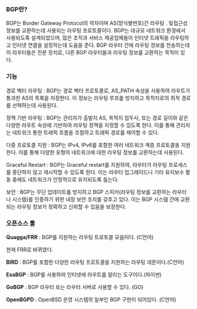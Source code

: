 ### **BGP란?**
BGP는 Border Gateway Protocol의 약자이며 AS(망식별번호)간 라우팅 . 및접근성 정보를 교환하는데 사용되는 라우팅 프로토콜이다. BGP는 대규모 네트워크 환경에서 사용되도록 설계되었으며, 많은 조직과 서비스 제공업체들이 인터넷 트래픽을 라우팅하고 인터넷 연결을 설정하는데 도움을 준다.
BGP 라우터 간에 라우팅 정보를 전송하는데 이 라우터들은 전문 장치로, 다른 BGP 라우터들과 라우팅 정보를 교환하는 목적이 있다.

### 기능
경로 벡터 라우팅 : BGP는 경로 벡터 프로토콜로, AS_PATH 속성을 사용하여 라우트가 통과한 AS의 목록을 저장한다. 이 정보는 라우팅 루프를 방지하고 목적지로의 최적 경로를 선택하는데 사용된다.

정책 기반 라우팅 : BGP는 관리자가 출발지 AS, 목적지 접두사, 또는 경로 길이와 같은 다양한 라우트 속성에 기반하여 라우팅 정책을 지정할 수 있도록 한다. 이를 통해 관리자는 네트워크 통한 트래픽 흐름을 조절하고 트래픽 경로를 제어할 수 있다.

다중 프로토콜 지원 : BGP는 IPv4, IPv6를 포함한 여러 네트워크 계층 프로토콜을 지원한다. 이를 통해 다양한 유형의 네트워크에 대한 라우팅 정보를 교환하는데 사용된다.

Graceful Restart : BGP는 Graceful restart를 지원하여, 라우터가 라우팅 프로세스를 중단하지 않고 재시작할 수 있도록 한다. 이는 라우터 업그레이드나 기타 유지보수 활동 중에도 네트워크가 안정적으로 유지되도록 돕는다.

보안 : BGP는 무단 업데이트를 방지하고 BGP 스피커(라우팅 정보를 교환하는 라우터나 시스템)를 인증하기 위한 내장 보안 조치를 갖추고 있다. 이는 BGP 시스템 간에 교환되는 라우팅 정보가 정확하고 신뢰할 수 있음을 보장한다.

### **오픈소스 툴**
**Quagga/FRR** : BGP를 지원하는 라우팅 트로토콜 모음이다. (C언어)

현재 FRR로 바뀌였다.

**BIRD** : BGP를 포함한 다양한 라우팅 프로토콜을 지원하는 라우팅 데몬이다.(C언어)

**ExaBGP** : BGP를 사용하여 인터넷에 라우트를 알리는 도구이다.(파이썬)

**GoBGP** : BGP 라우터 또는 라우터 서버로 사용할 수 있다. (GO)

**OpenBGPD** : OpenBSD 운영 시스템의 일부인 BGP 구현이 되어있다. (C언어)
